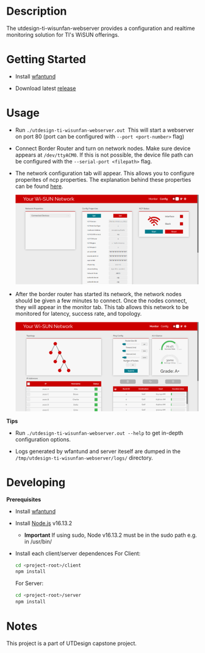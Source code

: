 # Description

The utdesign-ti-wisunfan-webserver provides a configuration and realtime
monitoring solution for TI's WiSUN offerings.

# Getting Started

- Install [wfantund](https://github.com/TexasInstruments/ti-wisunfantund)

- Download latest [release](https://github.com/Stephen-Campbell-UTD/utdesign-ti-wisunfan-webserver/releases)

# Usage

- Run `./utdesign-ti-wisunfan-webserver.out `This will start a webserver on port
  80 (port can be configured with `--port <port-number>` flag)

- Connect Border Router and turn on network nodes. Make sure device appears at
  `/dev/ttyACM0`. If this is not possible, the device file path can be configured with the `--serial-port <filepath>` flag.

- The network configuration tab will appear. This allows you to configure
  properites of ncp properties. The explanation behind these properties can be
  found
  [here](https://dev.ti.com/tirex/explore/content/simplelink_cc13x2_26x2_sdk_5_20_00_52/docs/ti_wisunfan/html/wisun-guide/NWP_interface.html#:~:text=TI%20Wi%2DSUN%20FAN%20NWP%20Properties).

  ![Configuration Tab](./resources/configScreenshot.png)

- After the border router has started its network, the network nodes should be
  given a few minutes to connect. Once the nodes connect, they will appear in the
  monitor tab. This tab allows this network to be monitored for latency, success rate, and topology.

  ![Successfuly Monitor](./resources/monitoringScreenshot.png)

**Tips**

- Run `./utdesign-ti-wisunfan-webserver.out --help` to get in-depth
  configuration options.

- Logs generated by wfantund and server iteself are dumped in the `/tmp/utdesign-ti-wisunfan-webserver/logs/` directory.

# Developing

**Prerequisites**

- Install [wfantund](https://github.com/TexasInstruments/ti-wisunfantund)

- Install [Node.js](https://nodejs.org/en/) v16.13.2

  - **Important** If using sudo, Node v16.13.2 must be in the sudo path e.g. in /usr/bin/

- Install each client/server dependences
  For Client:
  ```bash
  cd <project-root>/client
  npm install
  ```
  For Server:
  ```bash
  cd <project-root>/server
  npm install
  ```

# Notes

This project is a part of UTDesign capstone project.
